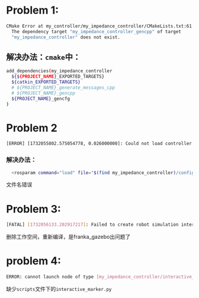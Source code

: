 # Problem 1:
```bash
CMake Error at my_controller/my_impedance_controller/CMakeLists.txt:61 (add_dependencies):
  The dependency target "my_impedance_controller_gencpp" of target
  "my_impedance_controller" does not exist.
```
## 解决办法：`cmake`中：
```bash
add_dependencies(my_impedance_controller
  ${${PROJECT_NAME}_EXPORTED_TARGETS}
  ${catkin_EXPORTED_TARGETS}
  # ${PROJECT_NAME}_generate_messages_cpp
  # ${PROJECT_NAME}_gencpp
  ${PROJECT_NAME}_gencfg
)
```

# Problem 2
```bash
[ERROR] [1732055802.575054778, 0.026000000]: Could not load controller 'my_impedance_controller' because the type was not specified. Did you load the controller configuration on the parameter server (namespace: '/my_impedance_controller')?
```
### 解决办法：
```bash
  <rosparam command="load" file="$(find my_impedance_controller)/config/my_impedance_controller.yaml" subst_value="true" />
  ```
文件名错误

# Problem 3:
```bash
[FATAL] [1732056133.202917217]: Failed to create robot simulation interface loader: Could not find library corresponding to plugin franka_gazebo/FrankaHWSim. Make sure the plugin description XML file has the correct name of the library and that the library actually exists.
```
删除工作空间，重新编译，是franka_gazebo出问题了

# problem 4:
```bash
ERROR: cannot launch node of type [my_impedance_controller/interactive_marker.py]: Cannot locate node of type [interactive_marker.py] in package [my_impedance_controller]. Make sure file exists in package path and permission is set to executable (chmod +x)
```
缺少`scripts`文件下的`interactive_marker.py`